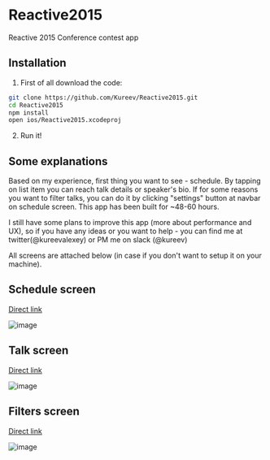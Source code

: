 # Reactive2015
Reactive 2015 Conference contest app

## Installation
1) First of all download the code:
```bash
git clone https://github.com/Kureev/Reactive2015.git
cd Reactive2015
npm install
open ios/Reactive2015.xcodeproj
```

2) Run it!

## Some explanations
Based on my experience, first thing you want to see - schedule. 
By tapping on list item you can reach talk details or speaker's bio. 
If for some reasons you want to filter talks, you can do it by clicking "settings" button at navbar on schedule screen.
This app has been built for ~48-60 hours.

I still have some plans to improve this app (more about performance and UX), so if you have any ideas or you want to help - you can find me at twitter(@kureevalexey) or PM me on slack (@kureev)

All screens are attached below (in case if you don't want to setup it on your machine).

## Schedule screen
[Direct link](https://habrastorage.org/files/8df/6f7/930/8df6f793095344e7930444855598fea0.png)

![image](https://habrastorage.org/files/8df/6f7/930/8df6f793095344e7930444855598fea0.png)

## Talk screen
[Direct link](https://habrastorage.org/files/10d/488/a95/10d488a952854d76b26299841b4f70c7.png)

![image](https://habrastorage.org/files/10d/488/a95/10d488a952854d76b26299841b4f70c7.png)

## Filters screen
[Direct link](https://habrastorage.org/files/5b5/8a0/71a/5b58a071a608472ab17a557fb8afd6cb.png)

![image](https://habrastorage.org/files/5b5/8a0/71a/5b58a071a608472ab17a557fb8afd6cb.png)
